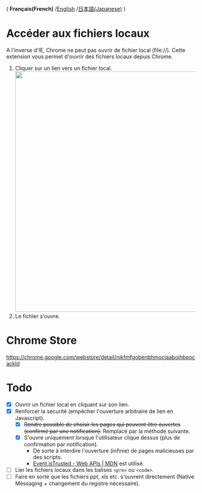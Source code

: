 
( **Français(French)** /[English](README.md) /[日本語(Japanese)](README-ja.md) )

# Accéder aux fichiers locaux
A l'inverse d'IE, Chrome ne peut pas ouvrir de fichier local (file://).
Cette extension vous permet d'ouvrir des fichiers locaux depuis Chrome.

1. Cliquer sur un lien vers un fichier local.<br>
    <img src="chrome-store/screenshot-01.png" width="640px;">
1. Le fichier s'ouvre.

# Chrome Store
https://chrome.google.com/webstore/detail/nikfmfgobenbhmocjaaboihbeocackld

# Todo
- [x] Ouvrir un fichier local en cliquant sur son lien.
- [x] Renforcer la sécurité (empêcher l'ouverture arbitraire de lien en Javascript).
    - [x] ~~Rendre possible de choisir les pages qui peuvent être ouvertes (confirmé par une notification).~~ Remplacé par la méthode suivante.
    - [x] S'ouvre uniquement lorsque l'utilisateur clique dessus (plus de confirmation par notification).
        - De sorte à interdire l'ouverture (infinie)  de pages malicieuses par des scripts.
        - [Event.isTrusted - Web APIs | MDN](https://developer.mozilla.org/en/docs/Web/API/Event/isTrusted "https://developer.mozilla.org/en/docs/Web/API/Event/isTrusted") est utilisé.
- [ ] Lier les fichiers locaux dans les balises `<pre>` ou `<code>`.
- [ ] Faire en sorte que les fichiers ppt, xls etc. s'ouvrent directement (Native Messaging + changement du registre nécessaire).
